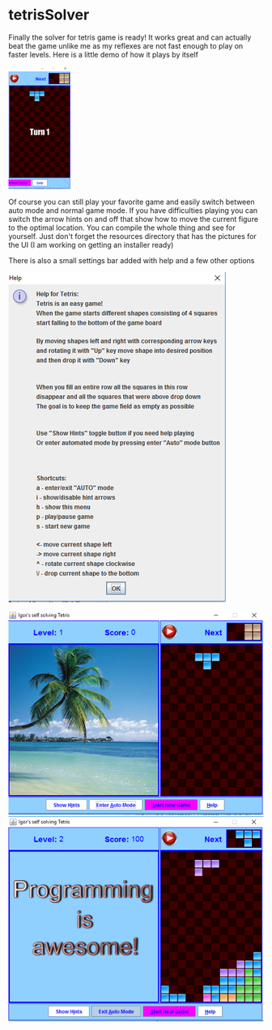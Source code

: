 # tetrisSolver
Finally the solver for tetris game is ready! It works great and can actually beat the game unlike me as my reflexes are not fast enough to play on faster levels. Here is a little demo of how it plays by itself

![ScreenShot](/screenShots/smallDemo.gif)

Of course you can still play your favorite game and easily switch between auto mode and normal game mode. If you have difficulties playing you can switch the arrow hints on and off that show how to move the current figure to the optimal location.
You can compile the whole thing and see for yourself. Just don't forget the resources directory that has the pictures for the UI (I am working on getting an installer ready)

There is also a small settings bar added with help and a few other options

![ScreenShot](/screenShots/helpMenu.png)


![ScreenShot](/screenShots/start.png)
![ScreenShot](/screenShots/tetrisScreenshot2.png)
